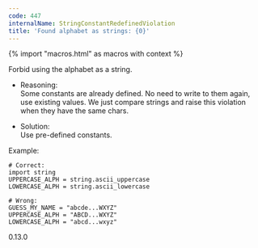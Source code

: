 ```yaml
---
code: 447
internalName: StringConstantRedefinedViolation
title: 'Found alphabet as strings: {0}'
---
```


{% import "macros.html" as macros with context %}

Forbid using the alphabet as a string.

  - Reasoning:  
    Some constants are already defined. No need to write to them again,
    use existing values. We just compare strings and raise this
    violation when they have the same chars.

  - Solution:  
    Use pre-defined constants.

Example:

    # Correct:
    import string
    UPPERCASE_ALPH = string.ascii_uppercase
    LOWERCASE_ALPH = string.ascii_lowercase
    
    # Wrong:
    GUESS_MY_NAME = "abcde...WXYZ"
    UPPERCASE_ALPH = "ABCD...WXYZ"
    LOWERCASE_ALPH = "abcd...wxyz"

<div class="versionadded">

0.13.0

</div>